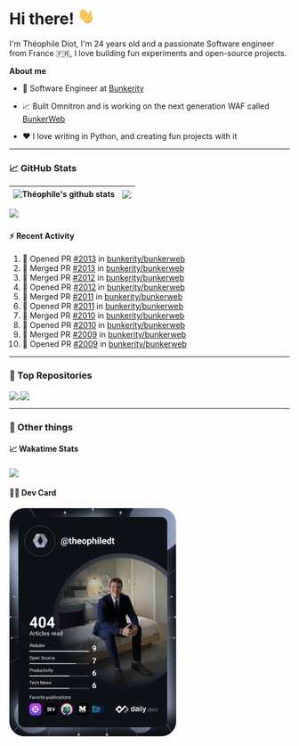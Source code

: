 # Hi there! <img src="./wave.gif" width="30px" height="30px" />

I'm Théophile Diot, I'm 24 years old and a passionate Software engineer from France 🇫🇷, I love building fun experiments and open-source projects.

**About me**

- 💼 Software Engineer at [Bunkerity](https://www.bunkerity.com/)

- 📈 Built Omnitron and is working on the next generation WAF called [BunkerWeb](https://www.bunkerweb.io)

- ❤️ I love writing in Python, and creating fun projects with it

---

### 📈 GitHub Stats

| <img align="center" src="https://github-readme-stats.vercel.app/api?username=TheophileDiot&show_icons=true&include_all_commits=true&theme=algolia&hide_border=true&rank_icon=github" alt="Théophile's github stats" /> | <img align="center" src="https://github-readme-stats.vercel.app/api/top-langs/?username=TheophileDiot&layout=compact&theme=algolia&hide_border=true" /> |
| ---------------------------------------------------------------------------------------------------------------------------------------------------------------------------------------------------------------------- | ------------------------------------------------------------------------------------------------------------------------------------------------------- |

![](https://github-readme-activity-graph.vercel.app/graph?username=TheophileDiot&theme=tokyo-night)

#### :zap: Recent Activity

<!--START_SECTION:activity-->
1. 💪 Opened PR [#2013](https://github.com/bunkerity/bunkerweb/pull/2013) in [bunkerity/bunkerweb](https://github.com/bunkerity/bunkerweb)
2. 🎉 Merged PR [#2013](https://github.com/bunkerity/bunkerweb/pull/2013) in [bunkerity/bunkerweb](https://github.com/bunkerity/bunkerweb)
3. 🎉 Merged PR [#2012](https://github.com/bunkerity/bunkerweb/pull/2012) in [bunkerity/bunkerweb](https://github.com/bunkerity/bunkerweb)
4. 💪 Opened PR [#2012](https://github.com/bunkerity/bunkerweb/pull/2012) in [bunkerity/bunkerweb](https://github.com/bunkerity/bunkerweb)
5. 🎉 Merged PR [#2011](https://github.com/bunkerity/bunkerweb/pull/2011) in [bunkerity/bunkerweb](https://github.com/bunkerity/bunkerweb)
6. 💪 Opened PR [#2011](https://github.com/bunkerity/bunkerweb/pull/2011) in [bunkerity/bunkerweb](https://github.com/bunkerity/bunkerweb)
7. 🎉 Merged PR [#2010](https://github.com/bunkerity/bunkerweb/pull/2010) in [bunkerity/bunkerweb](https://github.com/bunkerity/bunkerweb)
8. 💪 Opened PR [#2010](https://github.com/bunkerity/bunkerweb/pull/2010) in [bunkerity/bunkerweb](https://github.com/bunkerity/bunkerweb)
9. 🎉 Merged PR [#2009](https://github.com/bunkerity/bunkerweb/pull/2009) in [bunkerity/bunkerweb](https://github.com/bunkerity/bunkerweb)
10. 💪 Opened PR [#2009](https://github.com/bunkerity/bunkerweb/pull/2009) in [bunkerity/bunkerweb](https://github.com/bunkerity/bunkerweb)
<!--END_SECTION:activity-->

---

### 🔧 Top Repositories

<a href="https://github.com/bunkerity/bunkerweb">
  <img align="center" src="https://github-readme-stats.vercel.app/api/pin/?username=Bunkerity&repo=bunkerweb&theme=algolia" />
</a>
<a href="https://github.com/TheophileDiot/Omnitron">
  <img align="center" src="https://github-readme-stats.vercel.app/api/pin/?username=TheophileDiot&repo=Omnitron&theme=algolia" />
</a>

---

### 🎉 Other things

#### 📈 Wakatime Stats

<a href="https://wakatime.com/@theophile_bunkerity">
  <img align="center" src="https://github-readme-stats.vercel.app/api/wakatime?username=3aa5ce41-c253-43d9-8441-a721e446a45f&layout=compact&theme=algolia" />
</a>

#### 👨‍💻 Dev Card

<a href="https://app.daily.dev/TheophileDt">
  <img src="./devcard.svg" width="300" alt="Théophile Diot's Dev Card"/>
</a>
